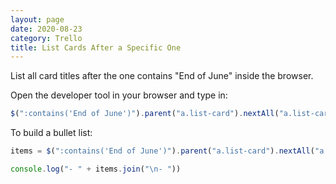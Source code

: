 ```yaml
---
layout: page
date: 2020-08-23
category: Trello
title: List Cards After a Specific One
---
```


List all card titles after the one contains "End of June" inside the browser.

<!--more-->

Open the developer tool in your browser and type in:

```javascript
$(":contains('End of June')").parent("a.list-card").nextAll("a.list-card").find(".list-card-title").toArray().map(a => a.innerText)
```

To build a bullet list:

```javascript
items = $(":contains('End of June')").parent("a.list-card").nextAll("a.list-card").find(".list-card-title").toArray().map(a => a.innerText);

console.log("- " + items.join("\n- "))
```

